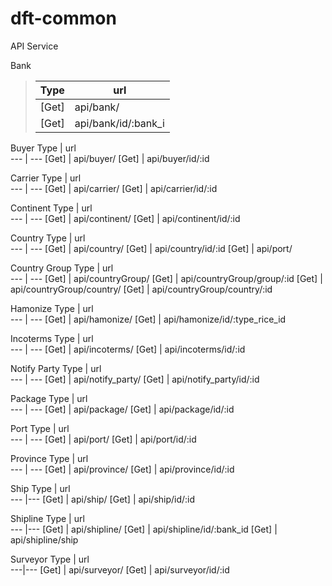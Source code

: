 # dft-common

API Service 

Bank
> Type  |  url       
> --- | ---
>  [Get]  |api/bank/
>  [Get] | api/bank/id/:bank_i

Buyer
 Type  |  url       
 --- | ---
 [Get] | api/buyer/
 [Get] | api/buyer/id/:id

Carrier
 Type  |  url       
 --- | ---
 [Get] | api/carrier/ 
 [Get] | api/carrier/id/:id

Continent
 Type  |  url       
 --- | ---
 [Get] | api/continent/
 [Get] | api/continent/id/:id

Country
 Type  |  url       
 --- | ---
  [Get] |  api/country/ 
  [Get] |  api/country/id/:id 
  [Get] |  api/port/ 

Country Group
 Type  |  url       
 --- | ---
  [Get] |  api/countryGroup/ 
  [Get] |  api/countryGroup/group/:id 
  [Get] |  api/countryGroup/country/ 
  [Get] |  api/countryGroup/country/:id 

Hamonize
 Type  |  url       
 --- | ---
  [Get] |  api/hamonize/ 
  [Get] |  api/hamonize/id/:type_rice_id 

Incoterms
 Type  |  url       
 --- | ---
  [Get] |  api/incoterms/ 
  [Get] |  api/incoterms/id/:id 

Notify Party
 Type  |  url       
 --- | ---
  [Get] |  api/notify_party/ 
  [Get] |  api/notify_party/id/:id 

Package
 Type  |  url       
 --- | ---
  [Get] |  api/package/ 
  [Get] |  api/package/id/:id 

Port
 Type  |  url       
 --- | ---
  [Get] |  api/port/ 
  [Get] |  api/port/id/:id 

Province
 Type  |  url       
 --- | ---
  [Get] |  api/province/ 
  [Get] |  api/province/id/:id 

Ship
 Type  |  url       
 --- |---
  [Get] |  api/ship/ 
  [Get] |  api/ship/id/:id 

Shipline
 Type  |  url       
 --- |---
  [Get] |  api/shipline/ 
  [Get] |  api/shipline/id/:bank_id 
  [Get] |  api/shipline/ship 

Surveyor
 Type  |  url       
 ---|---
  [Get] |  api/surveyor/ 
  [Get] |  api/surveyor/id/:id 
